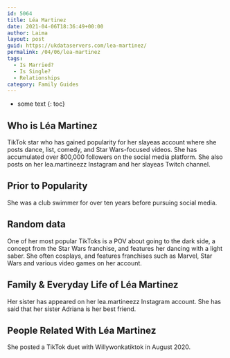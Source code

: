 ```yaml
---
id: 5064
title: Léa Martinez
date: 2021-04-06T18:36:49+00:00
author: Laima
layout: post
guid: https://ukdataservers.com/lea-martinez/
permalink: /04/06/lea-martinez
tags:
  - Is Married?
  - Is Single?
  - Relationships
category: Family Guides
---
```


* some text
{: toc}


## Who is Léa Martinez
                  
                  
                  
TikTok star who has gained popularity for her slayeas account where she posts dance, list, comedy, and Star Wars-focused videos. She has accumulated over 800,000 followers on the social media platform. She also posts on her lea.martineezz Instagram and her slayeas Twitch channel.
                  
              
            
              
            
                
                
                
## Prior to Popularity
                  
                  
                  
She was a club swimmer for over ten years before pursuing social media. 
                  
              
            
              
            
                
                
                
## Random data
                  
                  
                  
One of her most popular TikToks is a POV about going to the dark side, a concept from the Star Wars franchise, and features her dancing with a light saber. She often cosplays, and features franchises such as Marvel, Star Wars and various video games on her account.
                  
              
            
              
            
                
                
                
## Family & Everyday Life of Léa Martinez
                  
                  
                  
Her sister has appeared on her lea.martineezz Instagram account. She has said that her sister Adriana is her best friend.
                  
              
            
              
            
                
                
                
## People Related With Léa Martinez
                  
                  
                  
She posted a TikTok duet with Willywonkatiktok in August 2020.
                  
              
            
              
            
                
              
            
              
              
            
            
              
            
          
          
          